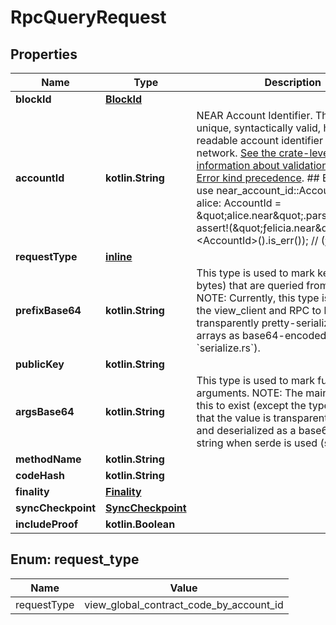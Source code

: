 
# RpcQueryRequest

## Properties
| Name | Type | Description | Notes |
| ------------ | ------------- | ------------- | ------------- |
| **blockId** | [**BlockId**](BlockId.md) |  |  |
| **accountId** | **kotlin.String** | NEAR Account Identifier.  This is a unique, syntactically valid, human-readable account identifier on the NEAR network.  [See the crate-level docs for information about validation.](index.html#account-id-rules)  Also see [Error kind precedence](AccountId#error-kind-precedence).  ## Examples  &#x60;&#x60;&#x60; use near_account_id::AccountId;  let alice: AccountId &#x3D; \&quot;alice.near\&quot;.parse().unwrap();  assert!(\&quot;ƒelicia.near\&quot;.parse::&lt;AccountId&gt;().is_err()); // (ƒ is not f) &#x60;&#x60;&#x60; |  |
| **requestType** | [**inline**](#RequestType) |  |  |
| **prefixBase64** | **kotlin.String** | This type is used to mark keys (arrays of bytes) that are queried from store.  NOTE: Currently, this type is only used in the view_client and RPC to be able to transparently pretty-serialize the bytes arrays as base64-encoded strings (see &#x60;serialize.rs&#x60;). |  |
| **publicKey** | **kotlin.String** |  |  |
| **argsBase64** | **kotlin.String** | This type is used to mark function arguments.  NOTE: The main reason for this to exist (except the type-safety) is that the value is transparently serialized and deserialized as a base64-encoded string when serde is used (serde_json). |  |
| **methodName** | **kotlin.String** |  |  |
| **codeHash** | **kotlin.String** |  |  |
| **finality** | [**Finality**](Finality.md) |  |  |
| **syncCheckpoint** | [**SyncCheckpoint**](SyncCheckpoint.md) |  |  |
| **includeProof** | **kotlin.Boolean** |  |  [optional] |


<a id="RequestType"></a>
## Enum: request_type
| Name | Value |
| ---- | ----- |
| requestType | view_global_contract_code_by_account_id |



